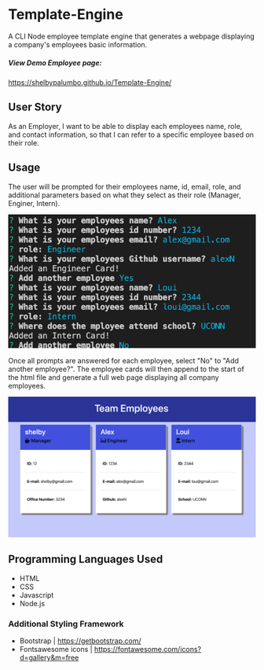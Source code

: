 # Template-Engine

A CLI Node employee template engine that generates a webpage displaying a company's employees basic information.

##### View Demo Employee page:

https://shelbypalumbo.github.io/Template-Engine/

## User Story

As an Employer, I want to be able to display each employees name, role, and contact information, so that I can refer to a specific employee based on their role.

## Usage

The user will be prompted for their employees name, id, email, role, and additional parameters based on what they select as their role (Manager, Enginer, Intern).

![Init Prompts](images/prompts.png)

Once all prompts are answered for each employee, select "No" to "Add another employee?". The employee cards will then append to the start of the html file and generate a full web page displaying all company employees.

![Team Page](images/team.png)

## Programming Languages Used

- HTML
- CSS
- Javascript
- Node.js

### Additional Styling Framework

- Bootstrap | https://getbootstrap.com/
- Fontsawesome icons | https://fontawesome.com/icons?d=gallery&m=free
